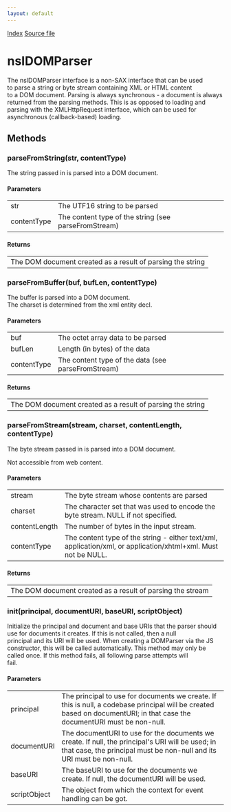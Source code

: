 ```yaml
---
layout: default
---
```

<div id='links'><a href="../index.html">Index</a>
<a href="http://dxr.mozilla.org/mozilla-central/source/dom/base/nsIDOMParser.idl">Source file</a>
</div>

# nsIDOMParser #
  
The nsIDOMParser interface is a non-SAX interface that can be used  
to parse a string or byte stream containing XML or HTML content  
to a DOM document. Parsing is always synchronous - a document is always  
returned from the parsing methods. This is as opposed to loading and  
parsing with the XMLHttpRequest interface, which can be used for  
asynchronous (callback-based) loading.  
  

## Methods ##

### parseFromString(str, contentType) ###
  
The string passed in is parsed into a DOM document.  
  
  

#### Parameters ####

<table>

<tr>
<td>str</td>
<td>The UTF16 string to be parsed  
</td>
</tr>

<tr>
<td>contentType</td>
<td>The content type of the string (see parseFromStream)  
</td>
</tr>

</table>

#### Returns ####

<table>

<tr>
<td>The DOM document created as a result of parsing the   
         string  
</td>
</tr>

</table>

### parseFromBuffer(buf, bufLen, contentType) ###
  
The buffer is parsed into a DOM document.  
The charset is determined from the xml entity decl.  
  
  

#### Parameters ####

<table>

<tr>
<td>buf</td>
<td>The octet array data to be parsed  
</td>
</tr>

<tr>
<td>bufLen</td>
<td>Length (in bytes) of the data  
</td>
</tr>

<tr>
<td>contentType</td>
<td>The content type of the data (see parseFromStream)  
</td>
</tr>

</table>

#### Returns ####

<table>

<tr>
<td>The DOM document created as a result of parsing the   
         string  
</td>
</tr>

</table>

### parseFromStream(stream, charset, contentLength, contentType) ###
  
The byte stream passed in is parsed into a DOM document.  
  
Not accessible from web content.  
  
  

#### Parameters ####

<table>

<tr>
<td>stream</td>
<td>The byte stream whose contents are parsed  
</td>
</tr>

<tr>
<td>charset</td>
<td>The character set that was used to encode the byte  
               stream. NULL if not specified.  
</td>
</tr>

<tr>
<td>contentLength</td>
<td>The number of bytes in the input stream.  
</td>
</tr>

<tr>
<td>contentType</td>
<td>The content type of the string - either text/xml,  
                   application/xml, or application/xhtml+xml.  
                   Must not be NULL.  
</td>
</tr>

</table>

#### Returns ####

<table>

<tr>
<td>The DOM document created as a result of parsing the   
         stream  
</td>
</tr>

</table>

### init(principal, documentURI, baseURI, scriptObject) ###
  
Initialize the principal and document and base URIs that the parser should  
use for documents it creates.  If this is not called, then a null  
principal and its URI will be used.  When creating a DOMParser via the JS  
constructor, this will be called automatically.  This method may only be  
called once.  If this method fails, all following parse attempts will  
fail.  
  
  

#### Parameters ####

<table>

<tr>
<td>principal</td>
<td>The principal to use for documents we create.  
                 If this is null, a codebase principal will be created  
                 based on documentURI; in that case the documentURI must  
                 be non-null.  
</td>
</tr>

<tr>
<td>documentURI</td>
<td>The documentURI to use for the documents we create.  
                   If null, the principal's URI will be used;  
                   in that case, the principal must be non-null and its  
                   URI must be non-null.  
</td>
</tr>

<tr>
<td>baseURI</td>
<td>The baseURI to use for the documents we create.  
               If null, the documentURI will be used.  
</td>
</tr>

<tr>
<td>scriptObject</td>
<td>The object from which the context for event handling  
                    can be got.  
</td>
</tr>

</table>
